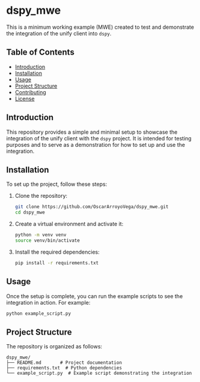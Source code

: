 # dspy_mwe

This is a minimum working example (MWE) created to test and demonstrate the integration of the unify client into `dspy`.

## Table of Contents
- [Introduction](#introduction)
- [Installation](#installation)
- [Usage](#usage)
- [Project Structure](#project-structure)
- [Contributing](#contributing)
- [License](#license)

## Introduction
This repository provides a simple and minimal setup to showcase the integration of the unify client with the `dspy` project. It is intended for testing purposes and to serve as a demonstration for how to set up and use the integration.

## Installation
To set up the project, follow these steps:

1. Clone the repository:
    ```bash
    git clone https://github.com/OscarArroyoVega/dspy_mwe.git
    cd dspy_mwe
    ```

2. Create a virtual environment and activate it:
    ```bash
    python -m venv venv
    source venv/bin/activate
    ```

3. Install the required dependencies:
    ```bash
    pip install -r requirements.txt
    ```

## Usage
Once the setup is complete, you can run the example scripts to see the integration in action. For example:
```bash
python example_script.py
```

## Project Structure
The repository is organized as follows:
```
dspy_mwe/
├── README.md       # Project documentation
├── requirements.txt  # Python dependencies
└── example_script.py  # Example script demonstrating the integration
```

